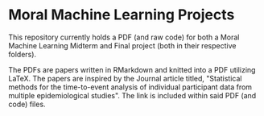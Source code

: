 # Moral Machine Learning Projects

This repository currently holds a PDF (and raw code) for both a Moral Machine Learning Midterm and Final project (both in their respective folders). 

The PDFs are papers written in RMarkdown and knitted into a PDF utilizing LaTeX. The papers are inspired by the Journal article titled, "Statistical methods for the time-to-event analysis of individual participant data from multiple epidemiological studies". The link is included within said PDF (and code) files. 
